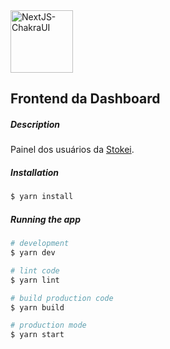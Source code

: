 <div>
  <img width="100px" alt="NextJS-ChakraUI" src="https://assets.stokei.com/logos/logo.png" />
</div>

## Frontend da Dashboard

##### Description

Painel dos usuários da [Stokei](https://stokei.com).

##### Installation

```bash
$ yarn install
```

##### Running the app

```bash
# development
$ yarn dev

# lint code
$ yarn lint

# build production code
$ yarn build

# production mode
$ yarn start
```
